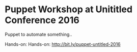 # Puppet Workshop at Unititled Conference 2016
Puppet to automate something..

Hands-on: Hands-on: http://bit.ly/puppet-untitled-2016
